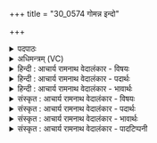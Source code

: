 +++
title = "30_0574 गोमन्न इन्दो"

+++
<details><summary>पदपाठः</summary>

गो꣡म꣢꣯त्। नः꣣। इन्दो। अ꣡श्व꣢꣯वत्। सु꣣तः꣢। सु꣣दक्ष। सु। दक्ष। धनिव। शु꣡चि꣢꣯म्। च꣣। व꣡र्ण꣢꣯म्। अ꣡धि꣢꣯। गो꣡षु꣢꣯। धा꣣रय। ५७४।
</details>

<details><summary>अधिमन्त्रम् (VC)</summary>

- पवमानः सोमः
- पर्वतनारदौ काण्वौ
- उष्णिक्
- ऋषभः
- पावमानं काण्डम्
</details>

<details><summary>हिन्दी : आचार्य रामनाथ वेदालंकार - विषयः</summary>

अगले मन्त्र में परमात्मा, राजा और आचार्य से प्रार्थना की गयी है।
</details>

<details><summary>हिन्दी : आचार्य रामनाथ वेदालंकार - पदार्थः</summary>

पदार्थान्वय -  हे (सुदक्ष) अत्यन्त समृद्ध और (इन्दो) जैसे चन्द्रमा समुद्रों की वृद्धि करता है, वैसे ही मनुष्यों की समृद्धि करनेवाले परमात्मन्, राजन् वा आचार्य ! (सुतः) हृदय में प्रकट हुए, राष्ट्र में निर्वाचित हुए अथवा हम समित्पाणि शिष्यों से वरण किये गये आप (नः) हमारे लिए (गोमत्) गायों से अथवा भूमियों से अथवा वेदवाणियों से युक्त और (अश्ववत्) घोड़ों अथवा प्राणों से युक्त ऐश्वर्य को (धनिव) प्राप्त कराइये और (गोषु अधि) राष्ट्र-भूमियों में (शुचिं वर्णं च) पवित्र हृदयवाले ब्राह्मणादि वर्ण को भी, अथवा (गोषु अधि) वाणियों में (शुचिं वर्णं च) पवित्र अक्षर ‘ओम्’ को भी (धारय) धारण कराइये ॥९॥ इस मन्त्र में श्लेष अलङ्कार है ॥९॥
</details>

<details><summary>हिन्दी : आचार्य रामनाथ वेदालंकार - भावार्थः</summary>

भावार्थ -  परमेश्वर, राजा और आचार्य स्वयं धन, विद्या आदि से सुसमृद्ध होकर कृपापूर्वक हमें भी धन, विद्या आदि प्रदान करें। जिस राष्ट्र में पवित्र हृदयवाले ब्राह्मण, क्षत्रिय आदि वर्ण होते हैं और जहाँ प्रजाओं की वाणियों में ओंकाररूप अक्षर जप आदि रूप में निरन्तर विराजमान रहता है, वह राष्ट्र धन्य कहाता है ॥९॥
</details>

<details><summary>संस्कृत : आचार्य रामनाथ वेदालंकार - विषयः</summary>

अथ परमात्मानं राजानमाचार्यं च प्रार्थयते।
</details>

<details><summary>संस्कृत : आचार्य रामनाथ वेदालंकार - पदार्थः</summary>

पदार्थान्वय -  हे (सुदक्ष) सुसमृद्ध। दक्षतिः समृद्धिकर्मा। निरु० १।६। (इन्दो) चन्द्रः समुद्राणामिव जनानां समृद्धिकर परमात्मन्, राजन्, आचार्य वा ! (सुतः) हृदये प्रकटितः, राष्ट्रे निर्वाचितः, समित्पाणिभिरस्माभिः शिष्यैः वृतो वा त्वम् (नः) अस्मभ्यम् (गोमत्) धेनुयुक्तं, पृथिवीयुक्तं वेदवाग्युक्तं च, (अश्ववत्) तुरगयुक्तं प्राणयुक्तं च रयिमिति शेषः (धनिव) धन्वय प्रापय। धन्वतिः गतिकर्मा। निघं० २।१४। अत्र णिजर्थगर्भः। ततो ‘धन्व’ इति प्राप्ते इकारोपजनश्छान्दसः। ऋग्वेदे ‘धन्व’ इत्येव पाठः। (गोषु अधि) राष्ट्रभूमिषु (शुचिं वर्णं च) पवित्रहृदयं ब्राह्मणादिवर्णं च, यद्वा (गोषु अधि) वाणीषु (शुचिं वर्ण च) पवित्रम् ॐकाररूपम् अक्षरं च (धारय) धेहि ॥९॥ अत्र श्लेषालङ्कारः ॥९॥
</details>

<details><summary>संस्कृत : आचार्य रामनाथ वेदालंकार - भावार्थः</summary>

भावार्थ -  परमेश्वरो राजाऽऽचार्यो वा स्वयं धनविद्यादिना सुसमृद्धः सन् कृपयास्मभ्यमपि धनज्ञानादिकं प्रयच्छेत्। यस्मिन् राष्ट्रे पवित्रहृदया ब्राह्मणक्षत्रियादयो वर्णा जायन्ते, यत्र प्रजानां वाणीषु ॐकाररूपमक्षरं च जपादिरूपेण सततं विराजते तद् राष्ट्रं खलु धन्यमुच्यते ॥९॥
</details>

<details><summary>संस्कृत : आचार्य रामनाथ वेदालंकार - पादटिप्पनी</summary>

टिप्पनी -   १. ऋ० ९।१०५।४ ‘धनिव’, ‘शुचिं च’, ‘धारय’ इत्यत्र क्रमेण ‘धन्व’, ‘शुचिं ते’, ‘दीधरम्’ इति पाठः। साम० १६११।
</details>